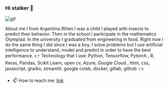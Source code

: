 ### Hi stalker 👋


![gif](https://user-images.githubusercontent.com/34106936/180625449-2e9f8a67-9e74-446f-92c3-0cc4f6bf2908.gif)

About me
I from Argentina.When I was a child I played with insects to predict their behavior. Then in the school i participate in the mathematics Olympiad. In the university I graduated from engineering in food.
Right now I do the same thing I did since I was a boy, I solve problems but I use artificial intelligence to understand, model and predict in order to have the best performance.
👉 Technology that I use: Python, Tensorflow, Pytorch , R, Keras, Pandas, Scikit Learn, open cv, Azure, Google Cloud , html, css, javascript, gradio, streamlit. google colab, docker, gitlab, github 👈


- 📫 How to reach me: [link]( https://linktr.ee/cesarriat)


